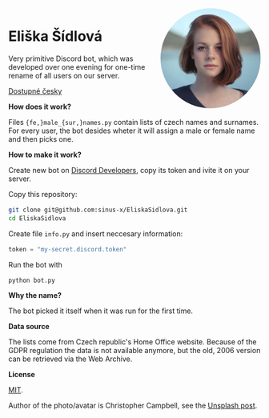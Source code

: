 <img title="Eliška Šídlová" alt="Eliška Šídlová" src="avatar.jpg" width="200px" height="200px" style="display:inline-block;border-radius:100%;float:right;margin:0 0 1em 1em;" />

# Eliška Šídlová

Very primitive Discord bot, which was developed over one evening for one-time rename of all users on our server.

[Dostupné česky](README.cs.md)

**How does it work?**

Files `{fe,}male_{sur,}names.py` contain lists of czech names and surnames. For every user, the bot desides wheter it will assign a male or female name and then picks one.

**How to make it work?**

Create new bot on [Discord Developers](https://discord.com/developers), copy its token and ivite it on your server.

Copy this repository:
```bash
git clone git@github.com:sinus-x/EliskaSidlova.git
cd EliskaSidlova
```

Create file `info.py` and insert neccesary information:
```py
token = "my-secret.discord.token"
```

Run the bot with
```bash
python bot.py
```

**Why the name?**

The bot picked it itself when it was run for the first time.

**Data source**

The lists come from Czech republic's Home Office website. Because of the GDPR regulation the data is not available anymore, but the old, 2006 version can be retrieved via the Web Archive.

**License**

[MIT](LICENSE).

Author of the photo/avatar is Christopher Campbell, see the [Unsplash post](https://unsplash.com/photos/rDEOVtE7vOs).
